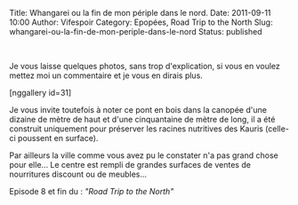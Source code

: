 Title: Whangarei ou la fin de mon périple dans le nord.
Date: 2011-09-11 10:00
Author: Vifespoir
Category: Epopées, Road Trip to the North
Slug: whangarei-ou-la-fin-de-mon-periple-dans-le-nord
Status: published

 

Je vous laisse quelques photos, sans trop d'explication, si vous en
voulez mettez moi un commentaire et je vous en dirais plus.

\[nggallery id=31\]

Je vous invite toutefois à noter ce pont en bois dans la canopée d'une
dizaine de mètre de haut et d'une cinquantaine de mètre de long, il a
été construit uniquement pour préserver les racines nutritives des
Kauris (celle-ci poussent en surface).

Par ailleurs la ville comme vous avez pu le constater n'a pas grand
chose pour elle... Le centre est rempli de grandes surfaces de ventes de
nourritures discount ou de meubles...

Episode 8 et fin du : *"Road Trip to the North"*

 
